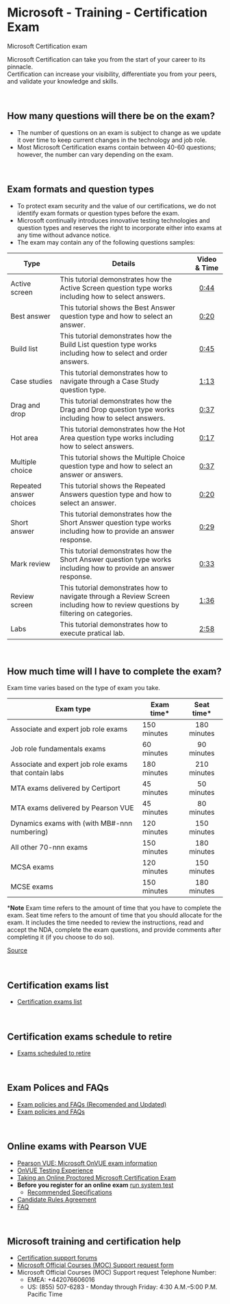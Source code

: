 # Microsoft - Training - Certification Exam
Microsoft Certification exam

Microsoft Certification can take you from the start of your career to its pinnacle.   
Certification can increase your visibility, differentiate you from your peers, and validate your knowledge and skills.

<br/>

## How many questions will there be on the exam?
 * The number of questions on an exam is subject to change as we update it over time to keep current changes in the technology and job role. 
 * Most Microsoft Certification exams contain between 40-60 questions; however, the number can vary depending on the exam.

<br/>

## Exam formats and question types
 * To protect exam security and the value of our certifications, we do not identify exam formats or question types before the exam.
 * Microsoft continually introduces innovative testing technologies and question types and reserves the right to incorporate either into exams at any time without advance notice. 
 * The exam may contain any of the following questions samples:
 
 | Type | Details | Video & Time|
 | --- | --- | :---: |
 | Active screen | This tutorial demonstrates how the Active Screen question type works including how to select answers. | [0:44](https://github.com/rramoscabral/Microsoft-Training-CertificationExams/blob/master/Videos/01.%20Microsoft%20Certification%20Exam%20Active%20Screen%20Tutorial.mp4?raw=true) |
 | Best answer | This tutorial shows the Best Answer question type and how to select an answer. | [0:20](https://github.com/rramoscabral/Microsoft-Training-CertificationExams/blob/master/Videos/02.%20Microsoft%20Certification%20Exam%20Best%20Answer%20Tutorial.mp4?raw=true) |
 | Build list | This tutorial demonstrates how the Build List question type works including how to select and order answers. | [0:45](https://github.com/rramoscabral/Microsoft-Training-CertificationExams/blob/master/Videos/03.%20Microsoft%20Certification%20Exam%20Build%20List%20Tutorial.mp4?raw=true) |
 | Case studies | This tutorial demonstrates how to navigate through a Case Study question type. | [1:13](https://github.com/rramoscabral/Microsoft-Training-CertificationExams/blob/master/Videos/04.%20Microsoft%20Certification%20Exam%20Case%20Study%20Tutorial.mp4?raw=true) |
 | Drag and drop | This tutorial demonstrates how the Drag and Drop question type works including how to select answers. | [0:37](https://github.com/rramoscabral/Microsoft-Training-CertificationExams/blob/master/Videos/05.%20Microsoft%20Certification%20Exam%20Drag%20and%20Drop%20Tutorial.mp4?raw=true) |
 | Hot area | This tutorial demonstrates how the Hot Area question type works including how to select answers. | [0:17](https://github.com/rramoscabral/Microsoft-Training-CertificationExams/blob/master/Videos/06.%20Microsoft%20Certification%20Exam%20Hot%20Area%20Tutorial.mp4?raw=true) |
 | Multiple choice | This tutorial shows the Multiple Choice question type and how to select an answer or answers. | [0:37](https://github.com/rramoscabral/Microsoft-Training-CertificationExams/blob/master/Videos/07.%20Microsoft%20Certification%20Exam%20Multiple%20Choice%20Tutorial.mp4?raw=true) |
 | Repeated answer choices | This tutorial shows the Repeated Answers question type and how to select an answer. | [0:20](https://github.com/rramoscabral/Microsoft-Training-CertificationExams/blob/master/Videos/08.%20Microsoft%20Certification%20Exam%20Repeated%20Answers%20Question%20Tutorial.mp4?raw=true) |
 | Short answer | This tutorial demonstrates how the Short Answer question type works including how to provide an answer response. | [0:29](https://github.com/rramoscabral/Microsoft-Training-CertificationExams/blob/master/Videos/09.%20Microsoft%20Certification%20Exam%20Short%20Answer%20Tutorial.mp4?raw=true) |
 | Mark review | This tutorial demonstrates how the Short Answer question type works including how to provide an answer response. | [0:33](https://github.com/rramoscabral/Microsoft-Training-CertificationExams/blob/master/Videos/10.%20Microsoft%20Certification%20Exam%20Mark%20for%20Review%20Tutorial.mp4?raw=true) |
 | Review screen | This tutorial demonstrates how to navigate through a Review Screen including how to review questions by filtering on categories. | [1:36](https://github.com/rramoscabral/Microsoft-Training-CertificationExams/blob/master/Videos/11.%20Microsoft%20Certification%20Exam%20Review%20Screen%20Tutorial.mp4?raw=true) |
 | Labs | This tutorial demonstrates how to execute pratical lab. | [2:58](https://github.com/rramoscabral/Microsoft---Training---Certification-Exam/blob/master/Videos/12.%20Microsoft%20Certification%20Exam%20Labs.mp4?raw=true) |
    
<br/>

## How much time will I have to complete the exam?
Exam time varies based on the type of exam you take.

| Exam type | Exam time* | Seat time* |
| --- | --- | :---: |
| Associate and expert job role exams  | 	150 minutes  | 	180 minutes |
| Job role fundamentals exams  | 	60 minutes |  	90 minutes |
| Associate and expert job role exams that contain labs  | 	180 minutes  | 	210 minutes |
| MTA exams delivered by Certiport  | 	45 minutes  | 	50 minutes |
| MTA exams delivered by Pearson VUE  | 	45 minutes  | 	80 minutes |
| Dynamics exams with (with MB#-nnn numbering)  | 	120 minutes  | 	150 minutes |
| All other 70-nnn exams  | 	150 minutes  | 	180 minutes |
| MCSA exams  | 	120 minutes  | 	150 minutes |
| MCSE exams  | 	150 minutes  | 	180 minutes |

***Note** Exam time refers to the amount of time that you have to complete the exam. Seat time refers to the amount of time that you should allocate for the exam. It includes the time needed to review the instructions, read and accept the NDA, complete the exam questions, and provide comments after completing it (if you choose to do so).

[Source](https://docs.microsoft.com/en-us/learn/certifications/certification-exam-policies) 

<br/>

## Certification exams list
* [Certification exams list](https://www.microsoft.com/en-us/learning/exam-list.aspx)

<br/>

## Certification exams schedule to retire
* [Exams scheduled to retire](https://www.microsoft.com/en-us/learning/retired-certification-exams.aspx)

<br/>

## Exam Polices and FAQs
* [Exam policies and FAQs (Recomended and Updated)](https://docs.microsoft.com/en-us/learn/certifications/certification-exam-policies)
* [Exam policies and FAQs](https://www.microsoft.com/en-us/learning/certification-exam-policies.aspx)

<br/>


## Online exams with Pearson VUE
* [Pearson VUE: Microsoft OnVUE exam information](https://home.pearsonvue.com/Clients/Microsoft/Online-proctored.aspx)
* [OnVUE Testing Experience](https://youtu.be/Gm1PqdbwBP0)
* [Taking an Online Proctored Microsoft Certification Exam](https://youtu.be/RI9XxzY7ePk)
* **Before you register for an online exam** [run system test](https://service.proctorcam.com/system_test?customer=pearson_vue&clientcode=MICROSOFT)
    * [Recommended Specifications](https://home.pearsonvue.com/op/OnVUE-min-specs-Network-Admin-Requirements)
*  [Candidate Rules Agreement](https://www.pearsonvue.com/rp/rp_candidate_rules_agreement.pdf)
* [FAQ](https://docs.microsoft.com/en-us/learn/certifications/online-exams)


<br/>

## Microsoft training and certification help
 * [Certification support forums](https://aka.ms/MCPForum)
 * [Microsoft Official Courses (MOC) Support request form](https://support.microsoft.com/en-us/supportrequestform/a62bfdd8-695f-f1d0-3dbc-e42e79a78641?SL=en&SC=US)
 * Microsoft Official Courses (MOC) Support request Telephone Number: 
    * EMEA: +442076606016 
    * US: (855) 507-6283 - Monday through Friday: 4:30 A.M.–5:00 P.M. Pacific Time
